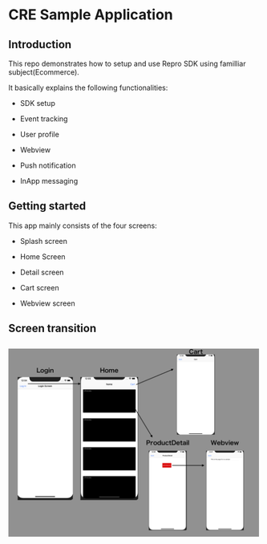 # CRE Sample Application

## Introduction

This repo demonstrates how to setup and use Repro SDK using familliar subject(Ecommerce). 

It basically explains the following functionalities:
 - SDK setup
 
 - Event tracking 
 
 - User profile

 - Webview

 - Push notification
 
 - InApp messaging

## Getting started

This app mainly consists of the four screens:  

 - Splash screen

 - Home Screen
 
 - Detail screen

 - Cart screen

 - Webview screen

## Screen transition

<img src="ScreenDiaglam.png"
     alt="Markdown Monster icon"
     style="width: 500px; margin-top: 10px; margin-left:auto; margin-right: auto;"  />
